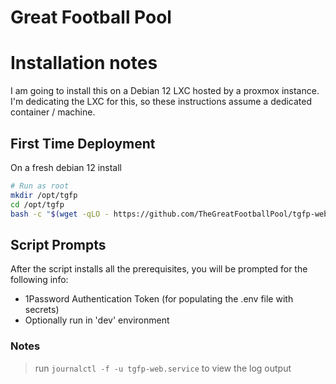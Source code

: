 # Great Football Pool

# Installation notes

I am going to install this on a Debian 12 LXC hosted by a proxmox instance.  I'm dedicating the LXC for this, so these instructions assume a dedicated container / machine.

## First Time Deployment

On a fresh debian 12 install

```bash
# Run as root
mkdir /opt/tgfp
cd /opt/tgfp
bash -c "$(wget -qLO - https://github.com/TheGreatFootballPool/tgfp-web/raw/main/scripts/deploy.sh)"
```

## Script Prompts
After the script installs all the prerequisites, you will be prompted for the following info:

* 1Password Authentication Token (for populating the .env file with secrets)
* Optionally run in 'dev' environment

### Notes

> run `journalctl -f -u tgfp-web.service` to view the log output